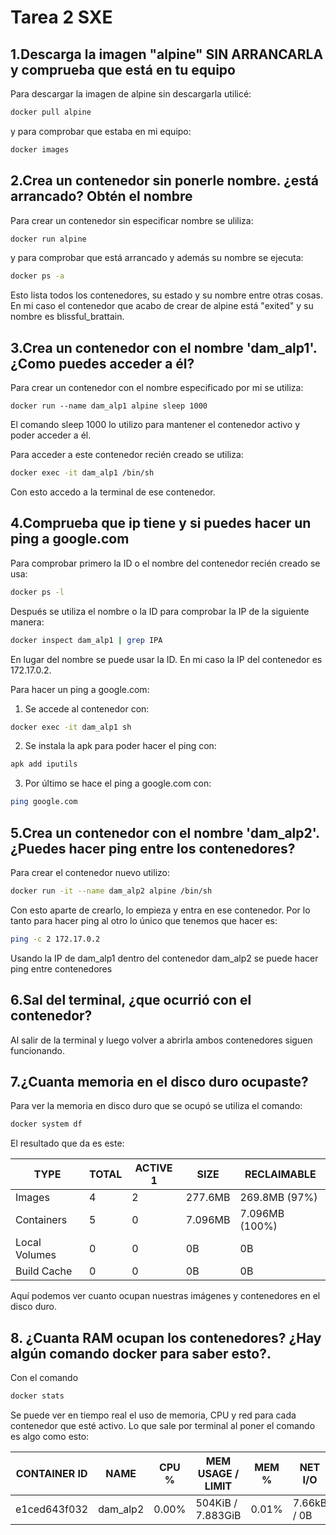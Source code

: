 # Tarea 2 SXE

## 1.Descarga la imagen "alpine" SIN ARRANCARLA y comprueba que está en tu equipo

Para descargar la imagen de alpine sin descargarla utilicé:
```bash
docker pull alpine
```
y para comprobar que estaba en mi equipo: 
```bash
docker images
```
## 2.Crea un contenedor sin ponerle nombre. ¿está arrancado? Obtén el nombre

Para crear un contenedor sin especificar nombre se uliliza:
```bash
docker run alpine
```
y para comprobar que está arrancado y además su nombre se ejecuta: 
```bash
docker ps -a
```
Esto lista todos los contenedores, su estado y su nombre entre otras cosas.
En mi caso el contenedor que acabo de crear de alpine está "exited" y su nombre es blissful_brattain.

## 3.Crea un contenedor con el nombre 'dam_alp1'. ¿Como puedes acceder a él?

Para crear un contenedor con el nombre especificado por mi se utiliza:
```bashnewgrp docker
docker run --name dam_alp1 alpine sleep 1000
```
El comando sleep 1000 lo utilizo para mantener el contenedor activo y poder acceder a él.

Para acceder a este contenedor recién creado se utiliza:
```bash
docker exec -it dam_alp1 /bin/sh
```
Con esto accedo a la terminal de ese contenedor.

## 4.Comprueba que ip tiene y si puedes hacer un ping a google.com

Para comprobar primero la ID o el nombre del contenedor recién creado se usa:
```bash
docker ps -l
```
Después se utiliza el nombre o la ID para comprobar la IP de la siguiente manera:
```bash
docker inspect dam_alp1 | grep IPA
```
En lugar del nombre se puede usar la ID.
En mi caso la IP del contenedor es 172.17.0.2.

Para hacer un ping a google.com:
1. Se accede al contenedor con:
```bash
docker exec -it dam_alp1 sh
```
2. Se instala la apk para poder hacer el ping con:
```bash
apk add iputils
```
3. Por último se hace el ping a google.com con:
```bash
ping google.com
```
## 5.Crea un contenedor con el nombre 'dam_alp2'. ¿Puedes hacer ping entre los contenedores?

Para crear el contenedor nuevo utilizo:
```bash
docker run -it --name dam_alp2 alpine /bin/sh
```
Con esto aparte de crearlo, lo empieza y entra en ese contenedor. Por lo tanto para hacer ping al otro lo único que tenemos que hacer es:
```bash
ping -c 2 172.17.0.2 
```
Usando la IP de dam_alp1 dentro del contenedor dam_alp2 se puede hacer ping entre contenedores

## 6.Sal del terminal, ¿que ocurrió con el contenedor?

Al salir de la terminal y luego volver a abrirla ambos contenedores siguen funcionando.

## 7.¿Cuanta memoria en el disco duro ocupaste?

Para ver la memoria en disco duro que se ocupó se utiliza el comando:
```bash
docker system df
```
El resultado que da es este:

|TYPE        |TOTAL        |     ACTIVE 1 |  SIZE    |    RECLAIMABLE|
| --------- | ----------- | ------------- | --------- | ------------ |
|Images     |       4     |    2          |  277.6MB  | 269.8MB (97%) |
|Containers  |      5      |   0          | 7.096MB  | 7.096MB (100%) |
|Local Volumes  |   0       |  0          |   0B     |   0B           |
|Build Cache   |    0        | 0           |  0B     |   0B           |

Aquí podemos ver cuanto ocupan nuestras imágenes y contenedores en el disco duro.

## 8. ¿Cuanta RAM ocupan los contenedores? ¿Hay algún comando docker para saber esto?.

Con el comando
```bash
docker stats
```
Se puede ver en tiempo real el uso de memoria, CPU y red para cada contenedor que esté activo.
Lo que sale por terminal al poner el comando es algo como esto:

|CONTAINER ID |  NAME    |   CPU % |   MEM USAGE / LIMIT |  MEM %   |   NET I/O    |   BLOCK I/O  |   PIDS |
|------------ | -------- | ------- | -------------------- | -------- | ----------- | ------------ | ----- |
|e1ced643f032  |  dam_alp2  | 0.00%   |  504KiB / 7.883GiB |  0.01%  |   7.66kB / 0B  | 1.32MB / 0B  | 1   |
